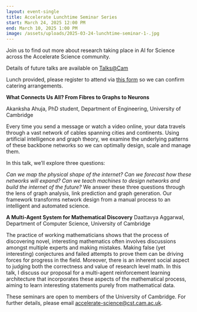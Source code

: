 ```yaml
---
layout: event-single
title: Accelerate Lunchtime Seminar Series
start: March 24, 2025 12:00 PM
end: March 10, 2025 1:00 PM
image: /assets/uploads/2025-03-24-lunchtime-seminar-1-.jpg
---
```

Join us to find out more about research taking place in AI for Science across the Accelerate Science community.

Details of future talks are available on [Talks@Cam](https://talks.cam.ac.uk/show/index/191074)

Lunch provided, please register to attend via [this form](https://forms.office.com/Pages/ResponsePage.aspx?id=RQSlSfq9eUut41R7TzmG6SCH_8-s-LhNq5ASf8etR39UOTU2TFlIWUw5SkdNNkwyMkI5STdUUlQ4VC4u) so we can confirm catering arrangements. 

**What Connects Us All? From Fibres to Graphs to Neurons**

Akanksha Ahuja, PhD student, Department of Engineering, University of Cambridge

Every time you send a message or watch a video online, your data travels through a vast network of cables spanning cities and continents. Using artificial intelligence and graph theory, we examine the underlying patterns of these backbone networks so we can optimally design, scale and manage them.

In this talk, we’ll explore three questions:

*Can we map the physical shape of the internet? 
Can we forecast how these networks will expand?
Can we teach machines to design networks and build the internet of the future?*
We answer these three questions through the lens of graph analysis, link prediction and graph generation. Our framework transforms network design from a manual process to an intelligent and automated science.

**A Multi-Agent System for Mathematical Discovery**
Daattavya Aggarwal, Department of Computer Science, University of Cambridge

The practice of working mathematicians shows that the process of discovering novel, interesting mathematics often involves discussions amongst multiple experts and making mistakes. Making false (yet interesting) conjectures and failed attempts to prove them can be driving forces for progress in the field. Moreover, there is an inherent social aspect to judging both the correctness and value of research level math. In this talk, I discuss our proposal for a multi-agent reinforcement learning architecture that incorporates these aspects of the mathematical process, aiming to learn interesting statements purely from mathematical data.

These seminars are open to members of the University of Cambridge. For further details, please email accelerate-science@cst.cam.ac.uk.